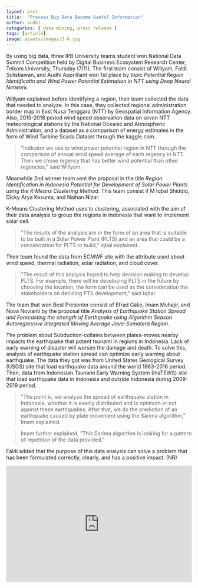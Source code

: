 ```yaml
---
layout: post
title:  "Process Big Data Become Useful Information"
author: audhi
categories: [ data mining, press release ]
tags: [article]
image: assets/images/3-0.jpg
---
```

By using big data, three IPB University teams student won National Data Summit Competition held by Digital Business Ecosystem Research Center, Telkom University, Thursday (7/11). The first team consist of Willyam, Faldi Sulistiawan, and Audhi Apprilliant won 1st place by topic *Potential Region Identificatin and Wind Power Potential Estimation in NTT using Deep Neural Network*.

Willyam explained before identifying a region, their team collected the data that needed to analyze. In this case, they collected regional administration border map in East Nusa Tenggara (NTT) by Geospatial Information Agency. Also, 2015-2018 period wind speed observation data on seven NTT meteorological stations by the National Oceanic and Atmospheric Administration, and a dataset as a comparison of energy estimates in the form of Wind Turbine Scada Dataset through the kaggle.com.

> "Indicator we use to wind power potential region in NTT through the comparison of annual wind speed average of each regency in NTT. Then we chose regency that has better wind potential than other regencies," said Willyam.

Meanwhile 2nd winner team sent the proposal in the title *Region Identification in Indonesia Potential for Development of Solar Power Plants using the K-Means Clustering Method*. This team consist if M Iqbal Shiddiq, Dicky Arya Kesuma, and Naihan Nizar.

K-Means Clustering Method uses to clustering, associated with the aim of their data analysis to group the regions in Indonesia that want to implement solar cell. 

> "The results of the analysis are in the form of an area that is suitable to be built in a Solar Power Plant (PLTS) and an area that could be a consideration for PLTS to build," Iqbal explained.

Their team found the data from ECMWF site with the attribute used about wind speed, thermal radiation, solar radiation, and cloud cover.

> "The result of this analysis hoped to help decision making to develop PLTS. For example, there will be developing PLTS in the future by choosing the location, the form can be used as the consideration the stakeholders on deciding PTS development," said Iqbal.

The team that won Best Presenter consist of Efrad Galio, Imam Muhajir, and Nova Novianti by the proposal title *Analysis of Earthquake Station Spread and Forecasting the strength of Earthquake using Algorithm Season Autoregressive Integrated Moving Average Java-Sumatera Region*.

The problem about Subduction-collates between plates-moves nearby impacts the earthquake that potent tsunami in regions in Indonesia. Lack of early warning of disaster will worsen the damage and death. To solve this, analysis of earthquake station spread can optimize early warning about earthquake. The data they got was from United States Geological Survey (USGS) site that load earthquake data around the world 1963-2016 period. Then, data from Indonesian Tsunami Early Warning System (InaTEWS) site that load earthquake data in Indonesia and outside Indonesia during 2009-2019 period.

> "The point is, we analyze the spread of earthquake station in Indonesia, whether it is evenly distributed and is optimum or not against these earthquakes. After that, we do the prediction of an earthquake caused by plate movement using the Sarima algorithm," Imam explained. 

> Imam further explained, "This Sarima algorithm is looking for a pattern of repetition of the data provided."

Faldi added that the purpose of this data analysis can solve a problem that has been formulated correctly, clearly, and has a positive impact. (NR)

<p><iframe style="width:100%;" height="315" src="https://www.youtube.com/embed/Cniqsc9QfDo?rel=0&amp;showinfo=0" frameborder="0" allowfullscreen></iframe></p>
